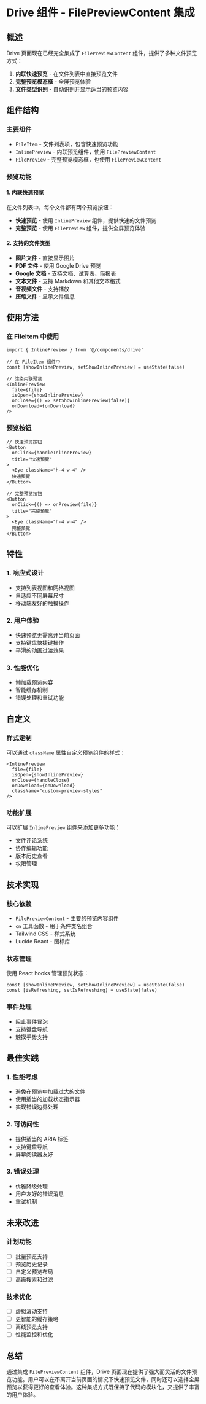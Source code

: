 # Drive 组件 - FilePreviewContent 集成

## 概述

Drive 页面现在已经完全集成了 `FilePreviewContent` 组件，提供了多种文件预览方式：

1. **内联快速预览** - 在文件列表中直接预览文件
2. **完整预览模态框** - 全屏预览体验
3. **文件类型识别** - 自动识别并显示适当的预览内容

## 组件结构

### 主要组件

- `FileItem` - 文件列表项，包含快速预览功能
- `InlinePreview` - 内联预览组件，使用 `FilePreviewContent`
- `FilePreview` - 完整预览模态框，也使用 `FilePreviewContent`

### 预览功能

#### 1. 内联快速预览

在文件列表中，每个文件都有两个预览按钮：
- **快速预览** - 使用 `InlinePreview` 组件，提供快速的文件预览
- **完整预览** - 使用 `FilePreview` 组件，提供全屏预览体验

#### 2. 支持的文件类型

- **图片文件** - 直接显示图片
- **PDF 文件** - 使用 Google Drive 预览
- **Google 文档** - 支持文档、试算表、简报表
- **文本文件** - 支持 Markdown 和其他文本格式
- **音视频文件** - 支持播放
- **压缩文件** - 显示文件信息

## 使用方法

### 在 FileItem 中使用

```tsx
import { InlinePreview } from '@/components/drive'

// 在 FileItem 组件中
const [showInlinePreview, setShowInlinePreview] = useState(false)

// 渲染内联预览
<InlinePreview
  file={file}
  isOpen={showInlinePreview}
  onClose={() => setShowInlinePreview(false)}
  onDownload={onDownload}
/>
```

### 预览按钮

```tsx
// 快速预览按钮
<Button
  onClick={handleInlinePreview}
  title="快速預覽"
>
  <Eye className="h-4 w-4" />
  快速預覽
</Button>

// 完整预览按钮
<Button
  onClick={() => onPreview(file)}
  title="完整預覽"
>
  <Eye className="h-4 w-4" />
  完整預覽
</Button>
```

## 特性

### 1. 响应式设计

- 支持列表视图和网格视图
- 自适应不同屏幕尺寸
- 移动端友好的触摸操作

### 2. 用户体验

- 快速预览无需离开当前页面
- 支持键盘快捷键操作
- 平滑的动画过渡效果

### 3. 性能优化

- 懒加载预览内容
- 智能缓存机制
- 错误处理和重试功能

## 自定义

### 样式定制

可以通过 `className` 属性自定义预览组件的样式：

```tsx
<InlinePreview
  file={file}
  isOpen={showInlinePreview}
  onClose={handleClose}
  onDownload={onDownload}
  className="custom-preview-styles"
/>
```

### 功能扩展

可以扩展 `InlinePreview` 组件来添加更多功能：

- 文件评论系统
- 协作编辑功能
- 版本历史查看
- 权限管理

## 技术实现

### 核心依赖

- `FilePreviewContent` - 主要的预览内容组件
- `cn` 工具函数 - 用于条件类名组合
- Tailwind CSS - 样式系统
- Lucide React - 图标库

### 状态管理

使用 React hooks 管理预览状态：

```tsx
const [showInlinePreview, setShowInlinePreview] = useState(false)
const [isRefreshing, setIsRefreshing] = useState(false)
```

### 事件处理

- 阻止事件冒泡
- 支持键盘导航
- 触摸手势支持

## 最佳实践

### 1. 性能考虑

- 避免在预览中加载过大的文件
- 使用适当的加载状态指示器
- 实现错误边界处理

### 2. 可访问性

- 提供适当的 ARIA 标签
- 支持键盘导航
- 屏幕阅读器友好

### 3. 错误处理

- 优雅降级处理
- 用户友好的错误消息
- 重试机制

## 未来改进

### 计划功能

- [ ] 批量预览支持
- [ ] 预览历史记录
- [ ] 自定义预览布局
- [ ] 高级搜索和过滤

### 技术优化

- [ ] 虚拟滚动支持
- [ ] 更智能的缓存策略
- [ ] 离线预览支持
- [ ] 性能监控和优化

## 总结

通过集成 `FilePreviewContent` 组件，Drive 页面现在提供了强大而灵活的文件预览功能。用户可以在不离开当前页面的情况下快速预览文件，同时还可以选择全屏预览以获得更好的查看体验。这种集成方式既保持了代码的模块化，又提供了丰富的用户体验。
